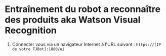 # Entraînement du robot a reconnaître des produits aka Watson Visual Recognition

1. Connecter vous via un navigateur Internet à l'URL suivant : `https://[IP de votre TJBot]:1880/ui`